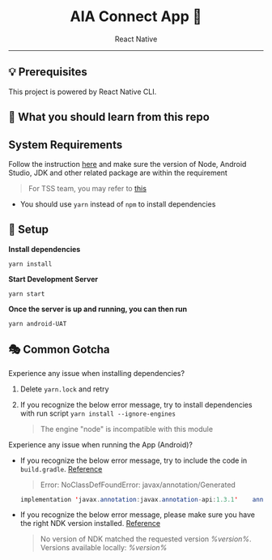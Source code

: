 <div align="center">
<h1>AIA Connect App 📱</h1>
<p>React Native</p>
<hr />
</div>

## 💡 Prerequisites

This project is powered by React Native CLI.

## 🎃 What you should learn from this repo

## System Requirements

Follow the instruction [here](https://reactnative.dev/docs/environment-setup) and make sure the version of Node, Android Studio, JDK and other related package are within the requirement

> For TSS team, you may refer to [this](https://www.react-native.cn/docs/environment-setup/)

- You should use `yarn` instead of `npm` to install dependencies

## 🚀 Setup

**Install dependencies**

```shell
yarn install
```

**Start Development Server**

```shell
yarn start
```

**Once the server is up and running, you can then run**

```shell
yarn android-UAT
```

## 🎭 Common Gotcha

Experience any issue when installing dependencies?

1. Delete `yarn.lock` and retry
2. If you recognize the below error message, try to install dependencies with run script `yarn install --ignore-engines`

   > The engine "node" is incompatible with this module

Experience any issue when running the App (Android)?

- If you recognize the below error message, try to include the code in `build.gradle`. [Reference](https://hosochin.com/2021/07/15/post-871/)

  > Error: NoClassDefFoundError: javax/annotation/Generated

  ```java
  implementation 'javax.annotation:javax.annotation-api:1.3.1'    annotationProcessor("javax.annotation:javax.annotation-api:1.3.2")
  ```

- If you recognize the below error message, please make sure you have the right NDK version installed. [Reference](https://stackoverflow.com/questions/60404457/no-version-of-ndk-matched-the-requested-version)
  
  > No version of NDK matched the requested version _%version%_. Versions available locally: _%version%_
